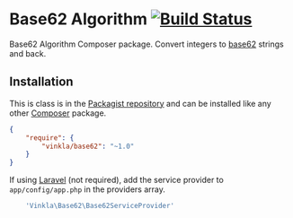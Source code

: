 Base62 Algorithm [![Build Status](https://travis-ci.org/vinkla/base62.png?branch=master)](https://travis-ci.org/vinkla/base62)
================

Base62 Algorithm Composer package. Convert integers to [base62](http://en.wikipedia.org/wiki/62) strings and back.


Installation
------------
This is class is in the [Packagist repository](https://packagist.org/packages/vinkla/base62) and can be installed like any other [Composer](https://getcomposer.org/) package.

```json
{
	"require": {
		"vinkla/base62": "~1.0"
	}
}
```

If using [Laravel](http://laravel.com) (not required), add the service provider to ```app/config/app.php``` in the providers array.

```php
	'Vinkla\Base62\Base62ServiceProvider'
```
